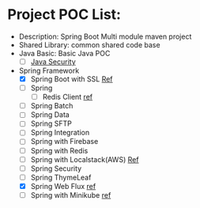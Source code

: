 # Project POC List:
- Description: Spring Boot Multi module maven project 
- Shared Library: common shared code base 
- Java Basic: Basic Java POC
  - [ ] [Java Security](https://github.com/mnhmilu/poc/tree/master/JavaSecurity#readme)
- Spring Framework
  - [X] Spring Boot with SSL [Ref](https://github.com/mnhmilu/poc-java/tree/master/SpringBootSSL#step-1-pre-pare-backend)
  - [ ] Spring 
    - [ ] Redis Client [ref](https://github.com/mnhmilu/poc-java/tree/master/Spring)
  - [ ] Spring Batch
  - [ ] Spring Data
  - [ ] Spring SFTP
  - [ ] Spring Integration
  - [ ] Spring with Firebase
  - [ ] Spring with Redis
  - [ ] Spring with Localstack(AWS) [Ref](https://github.com/mnhmilu/poc-java/tree/master/SpringBootLocalstack#poc-list)
  - [ ] Spring Security 
  - [ ] Spring ThymeLeaf
  - [X] Spring Web Flux [ref](https://github.com/mnhmilu/poc-java/tree/master/SpringWebFlux#readme)
  - [ ] Spring with Minikube [ref](https://github.com/mnhmilu/poc-java/tree/master/SpringMinikube)
